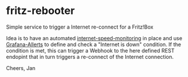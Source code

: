 # fritz-rebooter
Simple service to trigger a Internet re-connect for a Fritz!Box

Idea is to have an automated [internet-speed-monitoring](https://github.com/sthuber90/docker-speedtest) in place and use [Grafana-Allerts](https://grafana.com/docs/grafana/latest/alerting/) to define and check a "Internet is down" condition. If the condition is met, this can trigger a Webhook to the here defined REST endopint that in turn triggers a re-connect of the Internet connection.

Cheers,
Jan
